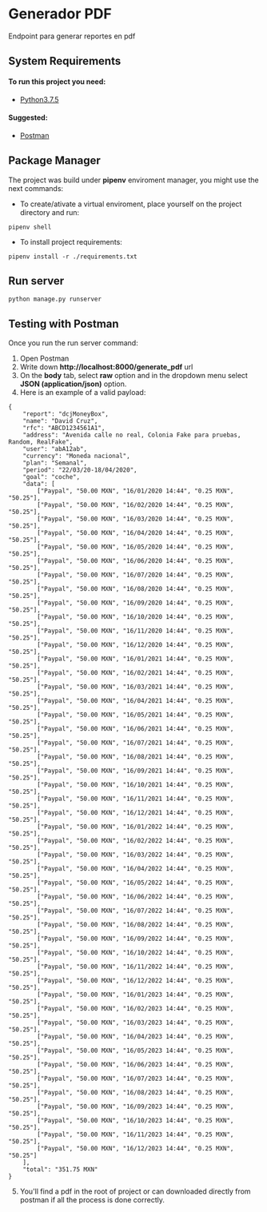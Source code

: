 # Generador PDF

Endpoint para generar reportes en pdf

## System Requirements
#### To run this project you need:
* [Python3.7.5](https://www.python.org/downloads/release/python-375/)

#### Suggested:
* [Postman](https://www.postman.com/downloads/)

## Package Manager
The project was build under **pipenv** enviroment manager, you might use the next commands:
* To create/ativate a virtual enviroment, place yourself on the project directory and run:
```
pipenv shell
```
* To install project requirements:
```
pipenv install -r ./requirements.txt
```

## Run server
```
python manage.py runserver
```

## Testing with Postman
Once you run the run server command:
1. Open Postman 
2. Write down **http://localhost:8000/generate_pdf** url
3. On the **body** tab, select **raw** option and in the dropdown menu select **JSON (application/json)** option.
4. Here is an example of a valid payload:
```
{
    "report": "dcjMoneyBox",
    "name": "David Cruz",
    "rfc": "ABCD1234561A1",
    "address": "Avenida calle no real, Colonia Fake para pruebas, Random, RealFake",
    "user": "abA12ab",
    "currency": "Moneda nacional",
    "plan": "Semanal",
    "period": "22/03/20-18/04/2020",
    "goal": "coche",
    "data": [
        ["Paypal", "50.00 MXN", "16/01/2020 14:44", "0.25 MXN", "50.25"],
        ["Paypal", "50.00 MXN", "16/02/2020 14:44", "0.25 MXN", "50.25"],
        ["Paypal", "50.00 MXN", "16/03/2020 14:44", "0.25 MXN", "50.25"],
        ["Paypal", "50.00 MXN", "16/04/2020 14:44", "0.25 MXN", "50.25"],
        ["Paypal", "50.00 MXN", "16/05/2020 14:44", "0.25 MXN", "50.25"],
        ["Paypal", "50.00 MXN", "16/06/2020 14:44", "0.25 MXN", "50.25"],
        ["Paypal", "50.00 MXN", "16/07/2020 14:44", "0.25 MXN", "50.25"],
        ["Paypal", "50.00 MXN", "16/08/2020 14:44", "0.25 MXN", "50.25"],
        ["Paypal", "50.00 MXN", "16/09/2020 14:44", "0.25 MXN", "50.25"],
        ["Paypal", "50.00 MXN", "16/10/2020 14:44", "0.25 MXN", "50.25"],
        ["Paypal", "50.00 MXN", "16/11/2020 14:44", "0.25 MXN", "50.25"],
        ["Paypal", "50.00 MXN", "16/12/2020 14:44", "0.25 MXN", "50.25"],
        ["Paypal", "50.00 MXN", "16/01/2021 14:44", "0.25 MXN", "50.25"],
        ["Paypal", "50.00 MXN", "16/02/2021 14:44", "0.25 MXN", "50.25"],
        ["Paypal", "50.00 MXN", "16/03/2021 14:44", "0.25 MXN", "50.25"],
        ["Paypal", "50.00 MXN", "16/04/2021 14:44", "0.25 MXN", "50.25"],
        ["Paypal", "50.00 MXN", "16/05/2021 14:44", "0.25 MXN", "50.25"],
        ["Paypal", "50.00 MXN", "16/06/2021 14:44", "0.25 MXN", "50.25"],
        ["Paypal", "50.00 MXN", "16/07/2021 14:44", "0.25 MXN", "50.25"],
        ["Paypal", "50.00 MXN", "16/08/2021 14:44", "0.25 MXN", "50.25"],
        ["Paypal", "50.00 MXN", "16/09/2021 14:44", "0.25 MXN", "50.25"],
        ["Paypal", "50.00 MXN", "16/10/2021 14:44", "0.25 MXN", "50.25"],
        ["Paypal", "50.00 MXN", "16/11/2021 14:44", "0.25 MXN", "50.25"],
        ["Paypal", "50.00 MXN", "16/12/2021 14:44", "0.25 MXN", "50.25"],
        ["Paypal", "50.00 MXN", "16/01/2022 14:44", "0.25 MXN", "50.25"],
        ["Paypal", "50.00 MXN", "16/02/2022 14:44", "0.25 MXN", "50.25"],
        ["Paypal", "50.00 MXN", "16/03/2022 14:44", "0.25 MXN", "50.25"],
        ["Paypal", "50.00 MXN", "16/04/2022 14:44", "0.25 MXN", "50.25"],
        ["Paypal", "50.00 MXN", "16/05/2022 14:44", "0.25 MXN", "50.25"],
        ["Paypal", "50.00 MXN", "16/06/2022 14:44", "0.25 MXN", "50.25"],
        ["Paypal", "50.00 MXN", "16/07/2022 14:44", "0.25 MXN", "50.25"],
        ["Paypal", "50.00 MXN", "16/08/2022 14:44", "0.25 MXN", "50.25"],
        ["Paypal", "50.00 MXN", "16/09/2022 14:44", "0.25 MXN", "50.25"],
        ["Paypal", "50.00 MXN", "16/10/2022 14:44", "0.25 MXN", "50.25"],
        ["Paypal", "50.00 MXN", "16/11/2022 14:44", "0.25 MXN", "50.25"],
        ["Paypal", "50.00 MXN", "16/12/2022 14:44", "0.25 MXN", "50.25"],
        ["Paypal", "50.00 MXN", "16/01/2023 14:44", "0.25 MXN", "50.25"],
        ["Paypal", "50.00 MXN", "16/02/2023 14:44", "0.25 MXN", "50.25"],
        ["Paypal", "50.00 MXN", "16/03/2023 14:44", "0.25 MXN", "50.25"],
        ["Paypal", "50.00 MXN", "16/04/2023 14:44", "0.25 MXN", "50.25"],
        ["Paypal", "50.00 MXN", "16/05/2023 14:44", "0.25 MXN", "50.25"],
        ["Paypal", "50.00 MXN", "16/06/2023 14:44", "0.25 MXN", "50.25"],
        ["Paypal", "50.00 MXN", "16/07/2023 14:44", "0.25 MXN", "50.25"],
        ["Paypal", "50.00 MXN", "16/08/2023 14:44", "0.25 MXN", "50.25"],
        ["Paypal", "50.00 MXN", "16/09/2023 14:44", "0.25 MXN", "50.25"],
        ["Paypal", "50.00 MXN", "16/10/2023 14:44", "0.25 MXN", "50.25"],
        ["Paypal", "50.00 MXN", "16/11/2023 14:44", "0.25 MXN", "50.25"],
        ["Paypal", "50.00 MXN", "16/12/2023 14:44", "0.25 MXN", "50.25"]
    ],
    "total": "351.75 MXN"
}
```
5. You'll find a pdf in the root of project or can downloaded directly from postman if all the process is done correctly.